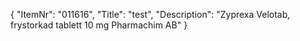 {
  "ItemNr": "011616",
  "Title": "test",
  "Description": "Zyprexa Velotab, frystorkad tablett 10 mg Pharmachim AB"
}